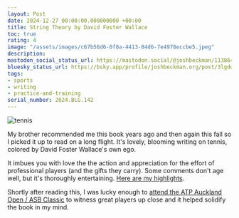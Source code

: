 ```yaml
---
layout: Post
date: 2024-12-27 00:00:00.000000000 +00:00
title: String Theory by David Foster Wallace
toc: true
rating: 4
image: "/assets/images/c67b56d6-0f8a-4413-84d6-7e4978eccbe5.jpeg"
description:
mastodon_social_status_url: https://mastodon.social/@joshbeckman/113864713043489854
bluesky_status_url: https://bsky.app/profile/joshbeckman.org/post/3lgdwsa73a72g
tags:
- sports
- writing
- practice-and-training
serial_number: 2024.BLG.142
---
```

![tennis](/assets/images/c67b56d6-0f8a-4413-84d6-7e4978eccbe5.jpeg)

My brother recommended me this book years ago and then again this fall so I picked it up to read on a long flight. It's lovely, blooming writing on tennis, colored by David Foster Wallace's own ego.

It imbues you with love the the action and appreciation for the effort of professional players (and the gifts they carry). Some comments don't age well, but it's thoroughly entertaining. [Here are my highlights](https://www.joshbeckman.org/sources/#47665545).

Shortly after reading this, I was lucky enough to [attend the ATP Auckland Open / ASB Classic](https://www.joshbeckman.org/blog/traveling/auckland-new-zealand) to witness great players up close and it helped solidify the book in my mind.
